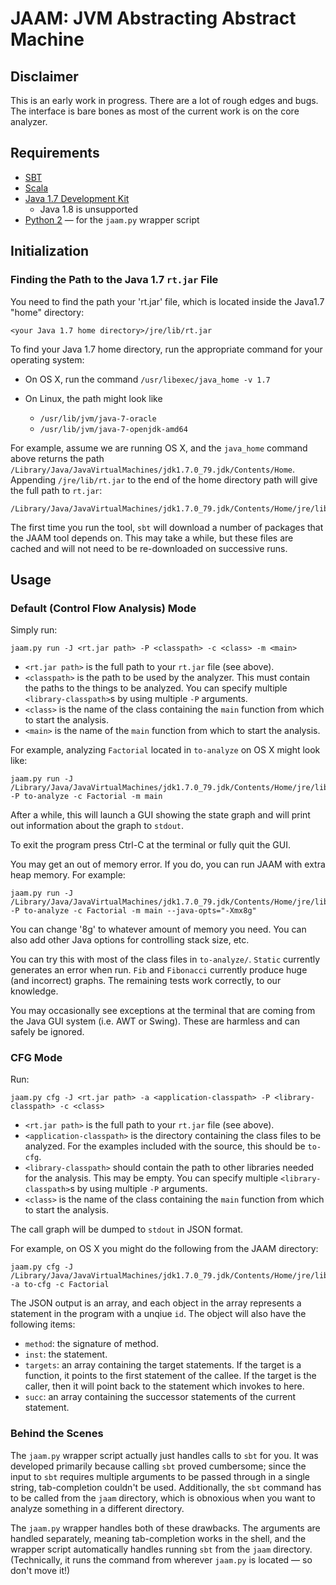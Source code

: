 # JAAM: JVM Abstracting Abstract Machine

## Disclaimer

This is an early work in progress. There are a lot of rough edges and bugs. The
interface is bare bones as most of the current work is on the core analyzer.

## Requirements

* [SBT](http://www.scala-sbt.org/)
* [Scala](http://www.scala-lang.org/)
* [Java 1.7 Development Kit](http://www.oracle.com/technetwork/java/javase/downloads/jdk7-downloads-1880260.html)
  - Java 1.8 is unsupported
* [Python 2](https://www.python.org/downloads/) — for the `jaam.py` wrapper script

## Initialization

### Finding the Path to the Java 1.7 `rt.jar` File

You need to find the path your 'rt.jar' file, which is located inside the Java1.7 "home" directory:

```
<your Java 1.7 home directory>/jre/lib/rt.jar
```

To find your Java 1.7 home directory, run the appropriate command for your operating system:

* On OS X, run the command `/usr/libexec/java_home -v 1.7`

* On Linux, the path might look like
  - `/usr/lib/jvm/java-7-oracle`
  - `/usr/lib/jvm/java-7-openjdk-amd64`

For example, assume we are running OS X, and the `java_home` command above returns the path
`/Library/Java/JavaVirtualMachines/jdk1.7.0_79.jdk/Contents/Home`. Appending
`/jre/lib/rt.jar` to the end of the home directory path will give the full path to `rt.jar`:

```
/Library/Java/JavaVirtualMachines/jdk1.7.0_79.jdk/Contents/Home/jre/lib/rt.jar
```

The first time you run the tool, `sbt` will download a number of packages that
the JAAM tool depends on. This may take a while, but these files are cached and
will not need to be re-downloaded on successive runs.

## Usage

### Default (Control Flow Analysis) Mode

Simply run:

```
jaam.py run -J <rt.jar path> -P <classpath> -c <class> -m <main>
```

* `<rt.jar path>` is the full path to your `rt.jar` file (see above).
* `<classpath>` is the path to be used by the analyzer. This must contain the
  paths to the things to be analyzed. You can specify multiple
  `<library-classpath>`s by using multiple `-P` arguments.
* `<class>` is the name of the class containing the `main` function from which
  to start the analysis.
* `<main>` is the name of the `main` function from which to start the analysis.

For example, analyzing `Factorial` located in `to-analyze` on OS X might look like:

```
jaam.py run -J /Library/Java/JavaVirtualMachines/jdk1.7.0_79.jdk/Contents/Home/jre/lib/rt.jar -P to-analyze -c Factorial -m main
```

After a while, this will launch a GUI showing the state graph and will print out
information about the graph to `stdout`.

To exit the program press Ctrl-C at the terminal or fully quit the GUI.

You may get an out of memory error. If you do, you can run JAAM with extra heap
memory. For example:

```
jaam.py run -J /Library/Java/JavaVirtualMachines/jdk1.7.0_79.jdk/Contents/Home/jre/lib/rt.jar -P to-analyze -c Factorial -m main --java-opts="-Xmx8g"
```

You can change '8g' to whatever amount of memory you need. You can also add
other Java options for controlling stack size, etc.

You can try this with most of the class files in `to-analyze/`. `Static`
currently generates an error when run. `Fib` and `Fibonacci` currently produce
huge (and incorrect) graphs. The remaining tests work correctly, to our knowledge.

You may occasionally see exceptions at the terminal that are coming from the
Java GUI system (i.e. AWT or Swing). These are harmless and can safely be ignored.

### CFG Mode

Run:

```
jaam.py cfg -J <rt.jar path> -a <application-classpath> -P <library-classpath> -c <class>
```

* `<rt.jar path>` is the full path to your `rt.jar` file (see above).
* `<application-classpath>` is the directory containing the class files to be
  analyzed. For the examples included with the source, this should be `to-cfg`.
* `<library-classpath>` should contain the path to other libraries needed for
  the analysis. This may be empty. You can specify multiple
  `<library-classpath>`s by using multiple `-P` arguments.
* `<class>` is the name of the class containing the `main` function from which
  to start the analysis.

The call graph will be dumped to `stdout` in JSON format.

For example, on OS X you might do the following from the JAAM directory:

```
jaam.py cfg -J /Library/Java/JavaVirtualMachines/jdk1.7.0_79.jdk/Contents/Home/jre/lib/rt.jar -a to-cfg -c Factorial
```

The JSON output is an array, and each object in the array represents a statement
in the program with a unqiue `id`. The object will also have the following items:

* `method`: the signature of method.
* `inst`: the statement.
* `targets`: an array containing the target statements. If the target is a
  function, it points to the first statement of the callee. If the target is the
  caller, then it will point back to the statement which invokes to here.
* `succ`: an array containing the successor statements of the current statement.

### Behind the Scenes

The `jaam.py` wrapper script actually just handles calls to `sbt` for you. It
was developed primarily because calling `sbt` proved cumbersome; since the input
to `sbt` requires multiple arguments to be passed through in a single string,
tab-completion couldn't be used. Additionally, the `sbt` command has to be
called from the `jaam` directory, which is obnoxious when you want to analyze
something in a different directory.

The `jaam.py` wrapper handles both of these drawbacks. The arguments are handled
separately, meaning tab-completion works in the shell, and the wrapper script
automatically handles running `sbt` from the `jaam` directory. (Technically, it
runs the command from wherever `jaam.py` is located — so don't move it!)
